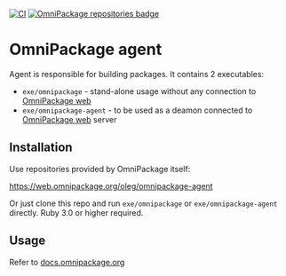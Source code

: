 [![CI](https://github.com/omnipackage/omnipackage-agent-ruby/actions/workflows/ruby.yml/badge.svg)](https://github.com/omnipackage/omnipackage-agent-ruby/actions/workflows/ruby.yml)
[![OmniPackage repositories badge](https://repositories.omnipackage.org/oleg/omnipackage-agent/omnipackage-agent.svg)](https://web.omnipackage.org/oleg/omnipackage-agent)

# OmniPackage agent

Agent is responsible for building packages. It contains 2 executables:

- `exe/omnipackage` - stand-alone usage without any connection to [OmniPackage web](https://github.com/omnipackage/omnipackage-web)
- `exe/omnipackage-agent` - to be used as a deamon connected to [OmniPackage web](https://github.com/omnipackage/omnipackage-web) server

## Installation

Use repositories provided by OmniPackage itself: 

https://web.omnipackage.org/oleg/omnipackage-agent

Or just clone this repo and run  `exe/omnipackage` or `exe/omnipackage-agent` directly. Ruby 3.0 or higher required.

## Usage

Refer to [docs.omnipackage.org](https://docs.omnipackage.org/)